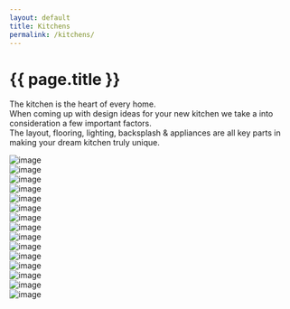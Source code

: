 ```yaml
---
layout: default
title: Kitchens
permalink: /kitchens/
---
```


<div class="secondary">
    <div class="gallery-header">
        <h1>{{ page.title }}</h1>
        <p>The kitchen is the heart of every home. <br>When coming up with design ideas for your new kitchen we take a into consideration a few important factors. <br>The layout, flooring, lighting, backsplash & appliances are all key parts in making your dream kitchen truly unique.</p>
    </div>
    <div class="gallery">
        <div class="gallery-item gh-3 gw-2">
            <img src="{{ site.baseurl }}/images/kitchens/kitchens (1).jpg" class="img img-thumbnail" alt="image" />
        </div>
        <div class="gallery-item gw-3 gh-2">
            <img src="{{ site.baseurl }}/images/kitchens/kitchens (2).jpg" class="img img-thumbnail" alt="image" />
        </div>
        <div class="gallery-item">
            <img src="{{ site.baseurl }}/images/kitchens/kitchens (3).jpg" class="img img-thumbnail" alt="image" />
        </div>
        <div class="gallery-item">
            <img src="{{ site.baseurl }}/images/kitchens/kitchens (4).jpg" class="img img-thumbnail" alt="image" />
        </div>
        <div class="gallery-item gh-2 gw-2">
            <img src="{{ site.baseurl }}/images/kitchens/kitchens (5).jpg" class="img img-thumbnail" alt="image" />
        </div>
        <div class="gallery-item">
            <img src="{{ site.baseurl }}/images/kitchens/kitchens (6).jpg" class="img img-thumbnail" alt="image" />
        </div>
        <div class="gallery-item">
            <img src="{{ site.baseurl }}/images/kitchens/kitchens (7).jpg" class="img img-thumbnail" alt="image" />
        </div>
        <div class="gallery-item">
            <img src="{{ site.baseurl }}/images/kitchens/kitchens (8).jpg" class="img img-thumbnail" alt="image" />
        </div>
        <div class="gallery-item gh-2">
            <img src="{{ site.baseurl }}/images/kitchens/kitchens (9).jpg" class="img img-thumbnail" alt="image" />
        </div>
        <div class="gallery-item gh-3 gw-2">
            <img src="{{ site.baseurl }}/images/kitchens/kitchens (10).jpg" class="img img-thumbnail" alt="image" />
        </div>
        <div class="gallery-item gw-2">
            <img src="{{ site.baseurl }}/images/kitchens/kitchens (11).jpg" class="img img-thumbnail" alt="image" />
        </div>
        <div class="gallery-item gw-3 gh-2">
            <img src="{{ site.baseurl }}/images/kitchens/kitchens (12).jpg" class="img img-thumbnail" alt="image" />
        </div>
        <div class="gallery-item">
            <img src="{{ site.baseurl }}/images/kitchens/kitchens (13).jpg" class="img img-thumbnail" alt="image" />
        </div>
        <div class="gallery-item">
            <img src="{{ site.baseurl }}/images/kitchens/kitchens (14).jpg" class="img img-thumbnail" alt="image" />
        </div>
        <div class="gallery-item gh-2">
            <img src="{{ site.baseurl }}/images/kitchens/kitchens (15).jpg" class="img img-thumbnail" alt="image" />
        </div>                                                                                                                
    </div>
</div>